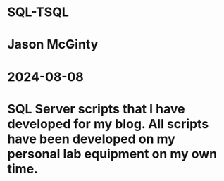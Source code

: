 # SQL-TSQL
# Jason McGinty
# 2024-08-08

# SQL Server scripts that I have developed for my blog. All scripts have been developed on my personal lab equipment on my own time.
